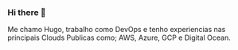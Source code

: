### Hi there 👋
Me chamo Hugo, trabalho como DevOps e tenho experiencias nas principais Clouds Publicas como; AWS, Azure, GCP e Digital Ocean.
